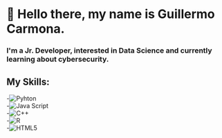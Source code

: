 # 👋 Hello there, my name is Guillermo Carmona.

### I'm a Jr. Developer, interested in Data Science and currently learning about cybersecurity.

## My Skills:
-![Pyhton](https://img.shields.io/badge/python-3670A0?style=for-the-badge&logo=python&logoColor=ffdd54) </br>
-![Java Script](https://img.shields.io/badge/-Java%20Script-grey?logo=javascript) </br>
-![C++](https://img.shields.io/badge/-C++-blue?logo=cplusplus)  </br>
-![R](https://img.shields.io/badge/R-blue)  </br>
-![HTML5](https://img.shields.io/badge/HTML5-E34F26?style=flat-square&logo=HTML5&logoColor=white)  </br>

<!--
**GC003/GC003** is a ✨ _special_ ✨ repository because its `README.md` (this file) appears on your GitHub profile.

Here are some ideas to get you started:

- 🔭 I’m currently working on ...
- 🌱 I’m currently learning ...
- 👯 I’m looking to collaborate on ...
- 🤔 I’m looking for help with ...
- 💬 Ask me about ...
- 📫 How to reach me: ...
- 😄 Pronouns: ...
- ⚡ Fun fact: ...
-->
